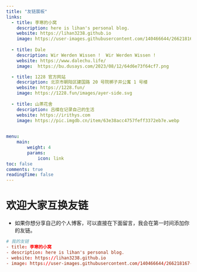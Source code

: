 ```yaml
---
title: "友链展板"
links:
  - title: 李寒的小窝
    description: here is lihan's personal blog.
    website: https://lihan3238.github.io
    image: https://user-images.githubusercontent.com/140466644/266218167-0a08d24b-2f75-4a6b-9253-227612dffa98.png
    
  - title: Dale
    description: Wir Werden Wissen !  Wir Werden Wissen ! 
    website: https://www.dalechu.life/
    image:  https://bu.dusays.com/2023/08/12/64d6e73f64cf7.png

  - title: 1228 官方网站
    description: 北京市朝阳区建国路 20 号院梆子井公寓 1 号楼
    website: https://1228.fun/
    image: https://1228.fun/images/ayer-side.svg
  
  - title: 山茶花舍
    description: 吕楪在记录自己的生活
    website: https://irithys.com
    image: https://pic.imgdb.cn/item/63e38acc4757feff3372eb7e.webp

        
menu:
    main: 
        weight: 4
        params:
            icon: link
toc: false
comments: true
readingTime: false
---
```


# 欢迎大家互换友链
- 如果你想分享自己的个人博客，可以直接在下面留言，我会在第一时间添加你的友链。
```toml
# 我的友链
- title: 李寒的小窝
- description: here is lihan's personal blog.
- website: https://lihan3238.github.io
- image: https://user-images.githubusercontent.com/140466644/266218167-0a08d24b-2f75-4a6b-9253-227612dffa98.png
```

